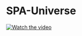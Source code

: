 # SPA-Universe


[![Watch the video]([https://i.imgur.com/vKb2F1B.png)](https://youtu.be/vt5fpE0bzSY](https://www.youtube.com/watch?v=xFbInyvVmMw&ab_channel=LucasMoraes))
